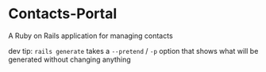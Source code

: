 # Contacts-Portal
A Ruby on Rails application for managing contacts


dev tip: `rails generate` takes a `--pretend` / `-p` option that shows what will be generated without changing anything
